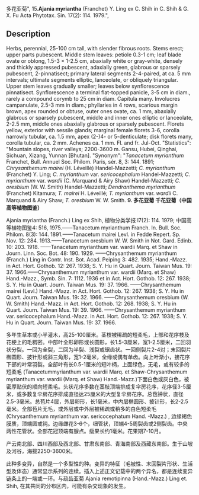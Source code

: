 多花亚菊",
15.**Ajania myriantha** (Franchet) Y. Ling ex C. Shih in C. Shih & G. X. Fu Acta Phytotax. Sin. 17(2): 114. 1979.",

## Description
Herbs, perennial, 25-100 cm tall, with slender fibrous roots. Stems erect; upper parts pubescent. Middle stem leaves: petiole 0.3-1 cm; leaf blade ovate or oblong, 1.5-3 × 1-2.5 cm, abaxially white or gray-white, densely and thickly appressed pubescent, adaxially green, glabrous or sparsely pubescent, 2-pinnatisect; primary lateral segments 2-4-paired, at ca. 5 mm intervals; ultimate segments elliptic, lanceolate, or obliquely triangular. Upper stem leaves gradually smaller; leaves below synflorescence pinnatisect. Synflorescence a terminal flat-topped panicle, 3-5 cm in diam., rarely a compound corymb to 25 cm in diam. Capitula many. Involucres campanulate, 2.5-3 mm in diam.; phyllaries in 4 rows, scarious margin brown, apex rounded or obtuse, outer ones ovate, ca. 1 mm, abaxially glabrous or sparsely pubescent, middle and inner ones elliptic or lanceolate, 2-2.5 mm, middle ones abaxially glabrous or sparsely pubescent. Florets yellow, exterior with sessile glands; marginal female florets 3-6, corolla narrowly tubular, ca. 1.5 mm, apex (2-)4- or 5-denticulate; disk florets many, corolla tubular, ca. 2 mm. Achenes ca. 1 mm. Fl. and fr. Jul-Oct.
  "Statistics": "Mountain slopes, river valleys; 2200-3600 m. Gansu, Hubei, Qinghai, Sichuan, Xizang, Yunnan [Bhutan].
  "Synonym": "*Tanacetum myrianthum* Franchet, Bull. Annuel Soc. Philom. Paris, sér. 8, 3: 144. 1891; *Chrysanthemum mairei* (H. Léveillé) Handel-Mazzetti; *C. myrianthum* (Franchet) Y. Ling; *C. myrianthum* var. *sericocephalum* Handel-Mazzetti; *C. myrianthum* var. *wardii* (C. Marquand &amp; Airy Shaw) Handel-Mazzetti; *C. oresbium* (W. W. Smith) Handel-Mazzetti; *Dendranthema myrianthum* (Franchet) Kitamura; *T. mairei* H. Léveillé; *T. myrianthum* var. *wardii* C. Marquand &amp; Airy Shaw; *T. oresbium* W. W. Smith.
**9. 多花亚菊 千花亚菊（中国高等植物图鉴）**

Ajania myriantha (Franch.) Ling ex Shih, 植物分类学报 l7(2): 114. 1979; 中国高等植物图鉴4: 516, 1975.——Tanacetum myrianthum Franch. In. Bull. Soc. Philom. 8(3): 144. 1891.——Tanacetum mairei Levl. in Fedde Repert. Sp. Nov. 12: 284. 1913.——Tanacetum oresbium W. W. Smith in Not. Gard. Edinb. 10: 203. 1918. ——Tanacetum myrianthum var. wardii Marq. et Shaw in Journ. Linn. Soc. Bot. 48: 190. 1929. ——Chrysanthemum myrianthum (Franch.) Ling in Contr. Inst. Bot. Acad. Peiping 3: 482. 1935; Hand.-Mazz. in Act. Hort. Gothob. 12: 267. 1938; S. Y. Hu in Quart. Journ. Taiwan Mus. 19: 37. 1966.——Chrysanthemum myrianthum var. wardii (Marq. et Shaw) Hand.-Mazz., Symb. Sin. 7: 1112. 1936 et in Act. Hort. Gothob. 12: 267. 1938; S. Y. Hu in Quart. Journ. Taiwan Mus. 19: 37. 1966. ——Chrysanthemum mairei (Levl.) Hand.-Mazz. in Act. Hort. Gothob. 12: 267. 1938; S. Y. Hu in Quart. Journ. Taiwan Mus. 19: 32. 1966. ——Chrysanthemum oresbium (W. W. Smith) Hand.-Mazz. in Act. Hort. Gothob. 12: 268. 1938; S. Y. Hu in Quart. Journ. Taiwan Mus. 19: 39. 1966. ——Chrysanthemum myrianthum var. sericocephalum Hand.-Mazz. in Act. Hort. Gothob. 12: 267. 1938; S. Y. Hu in Quart. Journ. Taiwan Mus. 19: 37. 1966.

多年生草本或小半灌木，高25-100厘米。茎枝被稀疏的短柔毛，上部和花序枝及花梗上的毛稠密。中部叶全形卵形或长圆形，长1.5-3厘米，宽1-2.5厘米，二回羽状分裂。一回为全裂，二回为半裂、浅裂或锯齿状。一回侧裂片2-4对；末回裂片椭圆形、披针形或斜三角形，宽1-2毫米，全缘或偶有单齿。向上叶渐小，接花序下部的叶常羽裂。全部叶有长0.5-1厘米的短叶柄，上面绿色，无毛，或有较多的短柔毛 (Tanacetummyrianthum var. wardii Marq. et Shaw-Chrysanthemum myrianthum var. wardii (Marq. et Shaw) Hand.-Mazz.)下面白色或灰白色，被密厚贴伏的顺向短柔毛。头状花序多数在茎枝顶端排成复伞房花序，花序径3-5厘米，或多数复伞房花序排成直径达25厘米的大型复伞房花序。总苞钟状，直径2.5-3毫米。总苞片4层，外层卵形，长1毫米，中内层椭圆形、披针形，长2-2.5毫米。全部苞片无毛，或外层或中外层被稀疏或稍多的白色短柔毛 (Chrysanthemum myrianthum var. sericocephatum Hand. -Mazz.) , 边缘褐色膜质，顶端圆或钝。边缘雌花3-6个，细管状，顶端4-5周裂齿或2侧裂齿。中央两性花管状。全部花冠顶端有腺点。瘦果长约1毫米。花果期7-10月。

产云南北部、四川西部及西北部、甘肃东南部、青海南部及西藏东南部。生于山坡及河谷，海拔2250-3600米。

此种多变异，自然是一个多型性的种。变异的特征（毛被性、末回裂片形状、生活型及体态）通常显示系列的连续。插入上述正文记载中的两个异名，都是连续变异链条上的一端或一环。与疏齿亚菊 Ajania remotipinna (Hand.-Mazz.) Ling et. Shih, 在其共同的分布区内，可能有杂交现象的发生。
